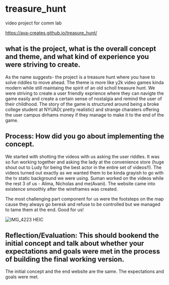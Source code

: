 <h1>treasure_hunt</h1>
video project for comm lab


https://ava-creates.github.io/treasure_hunt/



<h2> what is the project, what is the overall concept and theme, and what kind of experience you were striving to create.</h2>
As the name suggests- the project is a treasure hunt where you have to solve riddles to move ahead. The theme is more like y2k video games kinda modern while still maintaing the spirit of an old scholl treasure hunt. We were striving to create a user friendly exprience where they can navigte the game easily and create a certain sense of nostalgia and remind the user of their childhood. The story of the game is structured around being a broke college student at NYUAD( pretty realistic) and strange charaters offering the user campus dirhams money if they manage to make it to the end of the game.

<h2>Process: How did you go about implementing the concept.</h2>
We started with shotting the videos with us asking the user riddles. It was so fun working together and asking the lady at the convenience store (huge shout out to Ludy for being the best actor in the entire set of videos!!). The videos turned out exactly as we wanted them to be kinda grayish to go with the tv static background we were using. Suman worked on the videos while the rest 3 of us - Alima, Nicholas and me(Avani). The website came into existence smoothly after the wireframes was created. 

The most challenging part component for us were the footsteps on the map cause they always go beresk and refuse to be controlled but we managed to tame them at the end. Good for us!

![IMG_4223 HEIC](https://user-images.githubusercontent.com/64213814/166945883-9ca12131-c64d-4a30-8163-d4b0736c5527.png)



<h2>Reflection/Evaluation: This should bookend the initial concept and talk about whether your expectations and goals were met in the process of building the final working version.</h2>

The initial concept and the end website are the same. The expectations and goals were met. 
